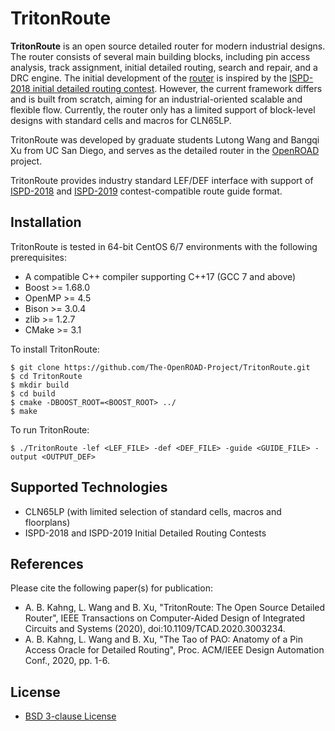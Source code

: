 # TritonRoute
**TritonRoute** is an open source detailed router for modern industrial 
designs. The router consists of several main building blocks, including 
pin access analysis, track assignment, initial detailed routing, 
search and repair, and a DRC engine. The initial development of the 
[router](https://vlsicad.ucsd.edu/Publications/Conferences/363/c363.pdf) 
is inspired by the 
[ISPD-2018 initial detailed routing contest](http://www.ispd.cc/contests/18/). 
However, the current framework differs and is built from scratch, aiming 
for an industrial-oriented scalable and flexible flow. Currently, the router 
only has a limited support of block-level designs with standard cells and 
macros for CLN65LP.

TritonRoute was developed by graduate students Lutong Wang and Bangqi Xu from 
UC San Diego, and serves as the detailed router in the 
[OpenROAD](https://theopenroadproject.org/) project. 

TritonRoute provides industry standard LEF/DEF interface with 
support of [ISPD-2018](http://www.ispd.cc/contests/18/) and 
[ISPD-2019](http://www.ispd.cc/contests/19/) contest-compatible route guide 
format.

## Installation ##
TritonRoute is tested in 64-bit CentOS 6/7 environments with the following
prerequisites:
* A compatible C++ compiler supporting C++17 (GCC 7 and above)
* Boost >= 1.68.0
* OpenMP >= 4.5
* Bison >= 3.0.4
* zlib >= 1.2.7
* CMake >= 3.1

To install TritonRoute:
```
$ git clone https://github.com/The-OpenROAD-Project/TritonRoute.git
$ cd TritonRoute 
$ mkdir build
$ cd build
$ cmake -DBOOST_ROOT=<BOOST_ROOT> ../
$ make
```
   
To run TritonRoute: 
```
$ ./TritonRoute -lef <LEF_FILE> -def <DEF_FILE> -guide <GUIDE_FILE> -output <OUTPUT_DEF>
```

## Supported Technologies ##
* CLN65LP (with limited selection of standard cells, macros and floorplans)
* ISPD-2018 and ISPD-2019 Initial Detailed Routing Contests 

## References ##
Please cite the following paper(s) for publication:
* A. B. Kahng, L. Wang and B. Xu, "TritonRoute: The Open Source Detailed Router", IEEE Transactions on Computer-Aided Design of Integrated Circuits and Systems (2020), doi:10.1109/TCAD.2020.3003234.
* A. B. Kahng, L. Wang and B. Xu, "The Tao of PAO: Anatomy of a Pin Access Oracle for Detailed Routing", Proc. ACM/IEEE Design Automation Conf., 2020, pp. 1-6.

## License ##
* [BSD 3-clause License](LICENSE) 


